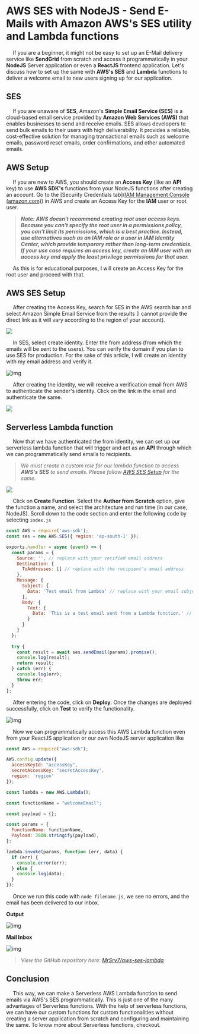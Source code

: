 # AWS SES with NodeJS - Send E-Mails with Amazon AWS's SES utility and Lambda functions

&emsp; If you are a beginner, it might not be easy to set up an E-Mail delivery service like **SendGrid** from scratch and access it programmatically in your **NodeJS** Server application or even a **ReactJS** frontend application. Let's discuss how to set up the same with **AWS's SES** and **Lambda** functions to deliver a welcome email to new users signing up for our application.

## SES

&emsp; If you are unaware of **SES**, Amazon's **Simple Email Service (SES)** is a cloud-based email service provided by **Amazon Web Services (AWS)** that enables businesses to send and receive emails. SES allows developers to send bulk emails to their users with high deliverability. It provides a reliable, cost-effective solution for managing transactional emails such as welcome emails, password reset emails, order confirmations, and other automated emails.

## AWS Setup

&emsp; If you are new to AWS, you should create an **Access Key** (like an **API** key) to use **AWS SDK's** functions from your NodeJS functions after creating an account. Go to the [Security Credentials tab]([IAM Management Console (amazon.com)](https://us-east-1.console.aws.amazon.com/iamv2/home#/security_credentials)) in AWS and create an Access Key for the **IAM** user or root user.

> ***Note: AWS doesn't recommend creating root user access keys. Because you can't specify the root user in a permissions policy, you can't limit its permissions, which is a best practice. Instead, use alternatives such as an IAM role or a user in IAM Identity Center, which provide temporary rather than long-term credentials. If your use case requires an access key, create an IAM user with an access key and apply the least privilege permissions for that user.***

&emsp; As this is for educational purposes, I will create an Access Key for the root user and proceed with that. 

## AWS SES Setup

&emsp; After creating the Access Key, search for SES in the AWS search bar and select Amazon Simple Email Service from the results (I cannot provide the direct link as it will vary according to the region of your account).

<img src="https://i.ibb.co/ZHVV5ZH/image.png" />

&emsp; In SES, select create identity. Enter the from address (from which the emails will be sent to the users). You can verify the domain if you plan to use SES for production. For the sake of this article, I will create an identity with my email address and verify it.

![img](https://i.ibb.co/ZMzZVGD/image.png)

&emsp; After creating the identity, we will receive a verification email from AWS to authenticate the sender's identity. Click on the link in the email and authenticate the same.

<img src="https://i.ibb.co/gMqy0mG/partial-blur.jpg" />

## Serverless Lambda function

&emsp; Now that we have authenticated the from identity, we can set up our serverless lambda function that will trigger and act as an **API** through which we can programmatically send emails to recipients. 

> *We must create a custom role for our lambda function to access **AWS's SES** to send emails. Please follow [AWS SES Setup](https://www.youtube.com/watch?v=o7l9JY2JeoE) for the same.*

<img src="https://i.ibb.co/vzdG7B5/image.png" />

&emsp; Click on **Create Function**. Select the **Author from Scratch** option, give the function a name, and select the architecture and run time (in our case, NodeJS). Scroll down to the code section and enter the following code by selecting `index.js` 

```javascript
const AWS = require('aws-sdk');
const ses = new AWS.SES({ region: 'ap-south-1' });

exports.handler = async (event) => {
  const params = {
    Source: '', // replace with your verified email address
    Destination: {
      ToAddresses: [] // replace with the recipient's email address
    },
    Message: {
      Subject: {
        Data: 'Test email from Lambda' // replace with your email subject
      },
      Body: {
        Text: {
          Data: 'This is a test email sent from a Lambda function.' // replace with your email body
        }
      }
    }
  };
  
  try {
    const result = await ses.sendEmail(params).promise();
    console.log(result);
    return result;
  } catch (err) {
    console.log(err);
    throw err;
  }
};
```

&emsp; After entering the code, click on **Deploy**. Once the changes are deployed successfully, click on **Test** to verify the functionality.

![img](https://i.ibb.co/Wg0xSXB/AWS-Lambda-Function.gif)

&emsp; Now we can programmatically access this AWS Lambda function even from your ReactJS application or our own NodeJS server application like

```javascript
const AWS = require("aws-sdk");

AWS.config.update({
  accessKeyId: "accessKey",
  secretAccessKey: "secretAccessKey",
  region: 'region'
});

const lambda = new AWS.Lambda();

const functionName = "welcomeEmail";

const payload = {};

const params = {
  FunctionName: functionName,
  Payload: JSON.stringify(payload),
};

lambda.invoke(params, function (err, data) {
  if (err) {
    console.error(err);
  } else {
    console.log(data);
  }
});
```

&emsp; Once we run this code with `node filename.js`, we see no errors, and the email has been delivered to our inbox.

**Output**

![img](https://i.ibb.co/bgdpC5v/Whats-App-Image-2023-03-03-at-02-49-46.jpg)

**Mail Inbox**

![img](https://i.ibb.co/6yN3hzQ/Whats-App-Image-2023-03-03-at-02-49-46.jpg)

> *View the GitHub repository here: [MrSrv7/aws-ses-lambda](https://github.com/MrSrv7/aws-ses-lambda)*

## Conclusion

&emsp; This way, we can make a Serverless AWS Lambda function to send emails via AWS's SES programmatically. This is just one of the many advantages of Serverless functions. With the help of serverless functions, we can have our custom functions for custom functionalities without creating a server application from scratch and configuring and maintaining the same. To know more about Serverless functions, checkout. 